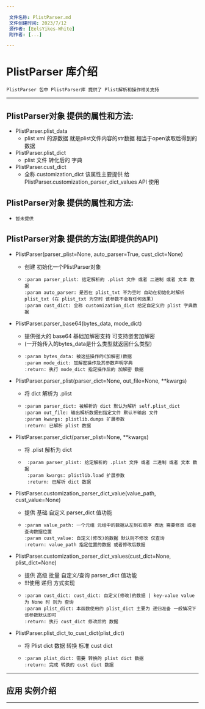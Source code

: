 ```yaml
---

 文件名称: PlistParser.md
 文件创建时间: 2023/7/12
 源作者: [EelsYikes-White]
 附作者: [...]

---
```

# PlistParser 库介绍

`PlistParser 包中 PlistParser库 提供了 Plist解析和操作相关支持` 

---

## PlistParser对象 提供的属性和方法:
* PlistParser.plist_data
  * plist xml 的源数据 就是plist文件内容的str数据 相当于open读取后得到的数据
* PlistParser.plist_dict
  * plist 文件 转化后的 字典 
* PlistParser.cust_dict
  * 全称 customization_dict 该属性主要提供 给 PlistParser.customization_parser_dict_values API 使用

## PlistParser对象 提供的属性和方法:
* `暂未提供`

## PlistParser对象 提供的方法(即提供的API)
* PlistParser(parser_plist=None, auto_parser=True, cust_dict=None)
  * 创建 初始化一个PlistParser对象 
  * ```
    :param parser_plist: 给定解析的 .plist 文件 或者 二进制 或者 文本 数据
    :param auto_parser: 是否在 plist_txt 不为空时 自动在初始化时解析 plist_txt (在 plist_txt 为空时 该参数不会有任何效果)
    :param cust_dict: 全称 customization_dict 给定自定义的 plist 字典数据
    ```
* PlistParser.parser_base64(bytes_data, mode_dict)
  * 提供强大的 base64 基础加解密支持 可支持嵌套加解密
  * (一开始传入的bytes_data是什么类型就返回什么类型)
  * ```
    :param bytes_data: 被这些操作的(加解密)数据
    :param mode_dict: 加解密操作及其参数声明字典
    :return: 执行 mode_dict 指定操作后的 加解密 数据
    ```
* PlistParser.parser_plist(parser_dict=None, out_file=None, **kwargs)
  * 将 dict 解析为 .plist
  * ```
    :param parser_dict: 被解析的 dict 默认为解析 self.plist_dict
    :param out_file: 输出解析数据到指定文件 默认不输出 文件
    :param kwargs: plistlib.dumps 扩展参数
    :return: 已解析 plist 数据
    ```
* PlistParser.parser_dict(parser_plist=None, **kwargs)
  * 将 .plist 解析为 dict
  * ```
     :param parser_plist: 给定解析的 .plist 文件 或者 二进制 或者 文本 数据
     :param kwargs: plistlib.load 扩展参数
     :return: 已解析 dict 数据
     ```
* PlistParser.customization_parser_dict_value(value_path, cust_value=None)
  * 提供 基础 自定义 parser_dict 值功能 
  * ```
    :param value_path: 一个元组 元组中的数据从左到右顺序 表达 需要修改 或者查询数据位置
    :param cust_value: 自定义(修改)的数据 默认则不修改 仅查询
    :return: value_path 指定位置的数据 或者修改后数据
    ```
* PlistParser.customization_parser_dict_values(cust_dict=None, plist_dict=None)
  * 提供 高级 批量 自定义/查询 parser_dict 值功能
  * !!!使用 递归 方式实现   
  * ```
    :param cust_dict: cust_dict: 自定义(修改)的数据 | key-value value为 None 时 则为 查询
    :param plist_dict: 本函数使用的 plist_dict 主要为 递归准备 一般情况下 该参数默认即可
    :return: 执行 cust_dict 修改后的 数据
    ```

* PlistParser.plist_dict_to_cust_dict(plist_dict)
  * 将 Plist dict 数据 转换 标准 cust dict
  * ```
    :param plist_dict: 需要 转换的 plist dict 数据
    :return: 完成 转换的 cust dict 数据
    ```
 

---
## 应用 实例介绍

---

















